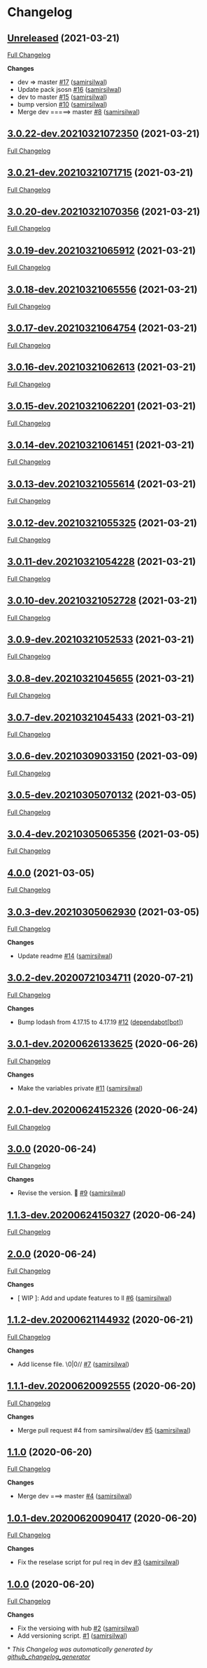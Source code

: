 # Changelog

## [Unreleased](https://github.com/samirsilwal/structures/tree/Unreleased) (2021-03-21)

[Full Changelog](https://github.com/samirsilwal/structures/compare/3.0.22-dev.20210321072350...Unreleased)

**Changes**

- dev =\> master [\#17](https://github.com/samirsilwal/structures/pull/17) ([samirsilwal](https://github.com/samirsilwal))
- Update pack jsosn [\#16](https://github.com/samirsilwal/structures/pull/16) ([samirsilwal](https://github.com/samirsilwal))
- dev to master [\#15](https://github.com/samirsilwal/structures/pull/15) ([samirsilwal](https://github.com/samirsilwal))
- bump version  [\#10](https://github.com/samirsilwal/structures/pull/10) ([samirsilwal](https://github.com/samirsilwal))
- Merge dev =====\> master [\#8](https://github.com/samirsilwal/structures/pull/8) ([samirsilwal](https://github.com/samirsilwal))

## [3.0.22-dev.20210321072350](https://github.com/samirsilwal/structures/tree/3.0.22-dev.20210321072350) (2021-03-21)

[Full Changelog](https://github.com/samirsilwal/structures/compare/3.0.21-dev.20210321071715...3.0.22-dev.20210321072350)

## [3.0.21-dev.20210321071715](https://github.com/samirsilwal/structures/tree/3.0.21-dev.20210321071715) (2021-03-21)

[Full Changelog](https://github.com/samirsilwal/structures/compare/3.0.20-dev.20210321070356...3.0.21-dev.20210321071715)

## [3.0.20-dev.20210321070356](https://github.com/samirsilwal/structures/tree/3.0.20-dev.20210321070356) (2021-03-21)

[Full Changelog](https://github.com/samirsilwal/structures/compare/3.0.19-dev.20210321065912...3.0.20-dev.20210321070356)

## [3.0.19-dev.20210321065912](https://github.com/samirsilwal/structures/tree/3.0.19-dev.20210321065912) (2021-03-21)

[Full Changelog](https://github.com/samirsilwal/structures/compare/3.0.18-dev.20210321065556...3.0.19-dev.20210321065912)

## [3.0.18-dev.20210321065556](https://github.com/samirsilwal/structures/tree/3.0.18-dev.20210321065556) (2021-03-21)

[Full Changelog](https://github.com/samirsilwal/structures/compare/3.0.17-dev.20210321064754...3.0.18-dev.20210321065556)

## [3.0.17-dev.20210321064754](https://github.com/samirsilwal/structures/tree/3.0.17-dev.20210321064754) (2021-03-21)

[Full Changelog](https://github.com/samirsilwal/structures/compare/3.0.16-dev.20210321062613...3.0.17-dev.20210321064754)

## [3.0.16-dev.20210321062613](https://github.com/samirsilwal/structures/tree/3.0.16-dev.20210321062613) (2021-03-21)

[Full Changelog](https://github.com/samirsilwal/structures/compare/3.0.15-dev.20210321062201...3.0.16-dev.20210321062613)

## [3.0.15-dev.20210321062201](https://github.com/samirsilwal/structures/tree/3.0.15-dev.20210321062201) (2021-03-21)

[Full Changelog](https://github.com/samirsilwal/structures/compare/3.0.14-dev.20210321061451...3.0.15-dev.20210321062201)

## [3.0.14-dev.20210321061451](https://github.com/samirsilwal/structures/tree/3.0.14-dev.20210321061451) (2021-03-21)

[Full Changelog](https://github.com/samirsilwal/structures/compare/3.0.13-dev.20210321055614...3.0.14-dev.20210321061451)

## [3.0.13-dev.20210321055614](https://github.com/samirsilwal/structures/tree/3.0.13-dev.20210321055614) (2021-03-21)

[Full Changelog](https://github.com/samirsilwal/structures/compare/3.0.12-dev.20210321055325...3.0.13-dev.20210321055614)

## [3.0.12-dev.20210321055325](https://github.com/samirsilwal/structures/tree/3.0.12-dev.20210321055325) (2021-03-21)

[Full Changelog](https://github.com/samirsilwal/structures/compare/3.0.11-dev.20210321054228...3.0.12-dev.20210321055325)

## [3.0.11-dev.20210321054228](https://github.com/samirsilwal/structures/tree/3.0.11-dev.20210321054228) (2021-03-21)

[Full Changelog](https://github.com/samirsilwal/structures/compare/3.0.10-dev.20210321052728...3.0.11-dev.20210321054228)

## [3.0.10-dev.20210321052728](https://github.com/samirsilwal/structures/tree/3.0.10-dev.20210321052728) (2021-03-21)

[Full Changelog](https://github.com/samirsilwal/structures/compare/3.0.9-dev.20210321052533...3.0.10-dev.20210321052728)

## [3.0.9-dev.20210321052533](https://github.com/samirsilwal/structures/tree/3.0.9-dev.20210321052533) (2021-03-21)

[Full Changelog](https://github.com/samirsilwal/structures/compare/3.0.8-dev.20210321045655...3.0.9-dev.20210321052533)

## [3.0.8-dev.20210321045655](https://github.com/samirsilwal/structures/tree/3.0.8-dev.20210321045655) (2021-03-21)

[Full Changelog](https://github.com/samirsilwal/structures/compare/3.0.7-dev.20210321045433...3.0.8-dev.20210321045655)

## [3.0.7-dev.20210321045433](https://github.com/samirsilwal/structures/tree/3.0.7-dev.20210321045433) (2021-03-21)

[Full Changelog](https://github.com/samirsilwal/structures/compare/3.0.6-dev.20210309033150...3.0.7-dev.20210321045433)

## [3.0.6-dev.20210309033150](https://github.com/samirsilwal/structures/tree/3.0.6-dev.20210309033150) (2021-03-09)

[Full Changelog](https://github.com/samirsilwal/structures/compare/3.0.5-dev.20210305070132...3.0.6-dev.20210309033150)

## [3.0.5-dev.20210305070132](https://github.com/samirsilwal/structures/tree/3.0.5-dev.20210305070132) (2021-03-05)

[Full Changelog](https://github.com/samirsilwal/structures/compare/3.0.4-dev.20210305065356...3.0.5-dev.20210305070132)

## [3.0.4-dev.20210305065356](https://github.com/samirsilwal/structures/tree/3.0.4-dev.20210305065356) (2021-03-05)

[Full Changelog](https://github.com/samirsilwal/structures/compare/4.0.0...3.0.4-dev.20210305065356)

## [4.0.0](https://github.com/samirsilwal/structures/tree/4.0.0) (2021-03-05)

[Full Changelog](https://github.com/samirsilwal/structures/compare/3.0.3-dev.20210305062930...4.0.0)

## [3.0.3-dev.20210305062930](https://github.com/samirsilwal/structures/tree/3.0.3-dev.20210305062930) (2021-03-05)

[Full Changelog](https://github.com/samirsilwal/structures/compare/3.0.2-dev.20200721034711...3.0.3-dev.20210305062930)

**Changes**

- Update readme [\#14](https://github.com/samirsilwal/structures/pull/14) ([samirsilwal](https://github.com/samirsilwal))

## [3.0.2-dev.20200721034711](https://github.com/samirsilwal/structures/tree/3.0.2-dev.20200721034711) (2020-07-21)

[Full Changelog](https://github.com/samirsilwal/structures/compare/3.0.1-dev.20200626133625...3.0.2-dev.20200721034711)

**Changes**

- Bump lodash from 4.17.15 to 4.17.19 [\#12](https://github.com/samirsilwal/structures/pull/12) ([dependabot[bot]](https://github.com/apps/dependabot))

## [3.0.1-dev.20200626133625](https://github.com/samirsilwal/structures/tree/3.0.1-dev.20200626133625) (2020-06-26)

[Full Changelog](https://github.com/samirsilwal/structures/compare/2.0.1-dev.20200624152326...3.0.1-dev.20200626133625)

**Changes**

- Make the variables private [\#11](https://github.com/samirsilwal/structures/pull/11) ([samirsilwal](https://github.com/samirsilwal))

## [2.0.1-dev.20200624152326](https://github.com/samirsilwal/structures/tree/2.0.1-dev.20200624152326) (2020-06-24)

[Full Changelog](https://github.com/samirsilwal/structures/compare/3.0.0...2.0.1-dev.20200624152326)

## [3.0.0](https://github.com/samirsilwal/structures/tree/3.0.0) (2020-06-24)

[Full Changelog](https://github.com/samirsilwal/structures/compare/1.1.3-dev.20200624150327...3.0.0)

**Changes**

- Revise the version. :shrug: [\#9](https://github.com/samirsilwal/structures/pull/9) ([samirsilwal](https://github.com/samirsilwal))

## [1.1.3-dev.20200624150327](https://github.com/samirsilwal/structures/tree/1.1.3-dev.20200624150327) (2020-06-24)

[Full Changelog](https://github.com/samirsilwal/structures/compare/2.0.0...1.1.3-dev.20200624150327)

## [2.0.0](https://github.com/samirsilwal/structures/tree/2.0.0) (2020-06-24)

[Full Changelog](https://github.com/samirsilwal/structures/compare/1.1.2-dev.20200621144932...2.0.0)

**Changes**

- \[ WIP \]: Add and update features to ll [\#6](https://github.com/samirsilwal/structures/pull/6) ([samirsilwal](https://github.com/samirsilwal))

## [1.1.2-dev.20200621144932](https://github.com/samirsilwal/structures/tree/1.1.2-dev.20200621144932) (2020-06-21)

[Full Changelog](https://github.com/samirsilwal/structures/compare/1.1.1-dev.20200620092555...1.1.2-dev.20200621144932)

**Changes**

- Add license file. \\0|0// [\#7](https://github.com/samirsilwal/structures/pull/7) ([samirsilwal](https://github.com/samirsilwal))

## [1.1.1-dev.20200620092555](https://github.com/samirsilwal/structures/tree/1.1.1-dev.20200620092555) (2020-06-20)

[Full Changelog](https://github.com/samirsilwal/structures/compare/1.1.0...1.1.1-dev.20200620092555)

**Changes**

- Merge pull request \#4 from samirsilwal/dev [\#5](https://github.com/samirsilwal/structures/pull/5) ([samirsilwal](https://github.com/samirsilwal))

## [1.1.0](https://github.com/samirsilwal/structures/tree/1.1.0) (2020-06-20)

[Full Changelog](https://github.com/samirsilwal/structures/compare/1.0.1-dev.20200620090417...1.1.0)

**Changes**

- Merge dev ===\> master [\#4](https://github.com/samirsilwal/structures/pull/4) ([samirsilwal](https://github.com/samirsilwal))

## [1.0.1-dev.20200620090417](https://github.com/samirsilwal/structures/tree/1.0.1-dev.20200620090417) (2020-06-20)

[Full Changelog](https://github.com/samirsilwal/structures/compare/1.0.0...1.0.1-dev.20200620090417)

**Changes**

- Fix the reselase script for pul req in dev [\#3](https://github.com/samirsilwal/structures/pull/3) ([samirsilwal](https://github.com/samirsilwal))

## [1.0.0](https://github.com/samirsilwal/structures/tree/1.0.0) (2020-06-20)

[Full Changelog](https://github.com/samirsilwal/structures/compare/0a55ca778fd9af5cac9548da50999f641843dfaa...1.0.0)

**Changes**

- Fix the versioing with hub [\#2](https://github.com/samirsilwal/structures/pull/2) ([samirsilwal](https://github.com/samirsilwal))
- Add versioning script. [\#1](https://github.com/samirsilwal/structures/pull/1) ([samirsilwal](https://github.com/samirsilwal))



\* *This Changelog was automatically generated by [github_changelog_generator](https://github.com/github-changelog-generator/github-changelog-generator)*
